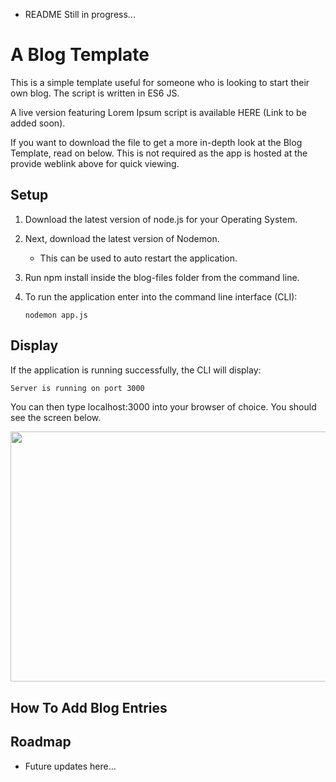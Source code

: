 * README Still in progress...
# A Blog Template
This is a simple template useful for someone who is looking to start their own blog. The script is written in ES6 JS.

A live version featuring Lorem Ipsum script is available HERE (Link to be added soon).

If you want to download the file to get a more in-depth look at the Blog Template, read on below. This is not required as the app is hosted at the provide weblink above for quick viewing.

## Setup
1. Download the latest version of node.js for your Operating System.
2. Next, download the latest version of Nodemon.
    * This can be used to auto restart the application.
3. Run npm install inside the blog-files folder from the command line.
4. To run the application enter into the command line interface (CLI):

    ```
    nodemon app.js
    ```
## Display
If the application is running successfully, the CLI will display:
```bash
Server is running on port 3000
```

You can then type localhost:3000 into your browser of choice. You should see the screen below.
<p style="text-align:center;"><img src="" width="600" height="400"></p>

## How To Add Blog Entries

## Roadmap
* Future updates here...
